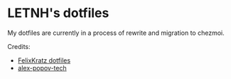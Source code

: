 # LETNH's dotfiles

My dotfiles are currently in a process of rewrite and migration to chezmoi.

Credits:
- [FelixKratz dotfiles](https://github.com/FelixKratz/dotfiles)
- [alex-popov-tech](https://github.com/alex-popov-tech/.dotfiles)
